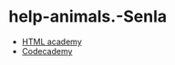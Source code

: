 # help-animals.-Senla

- [HTML academy](https://htmlacademy.ru/profile/id1691911/achievements)
- [Codecademy](https://www.codecademy.com/profiles/arc6880999671)

